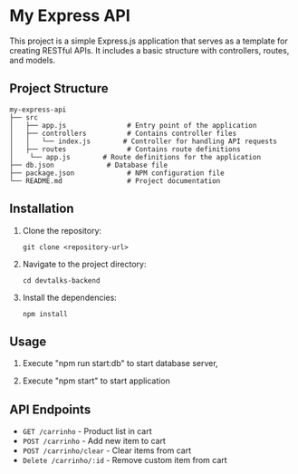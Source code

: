 # My Express API

This project is a simple Express.js application that serves as a template for creating RESTful APIs. It includes a basic structure with controllers, routes, and models.

## Project Structure

```
my-express-api
├── src
│   ├── app.js               # Entry point of the application
│   ├── controllers          # Contains controller files
│   │   └── index.js        # Controller for handling API requests
│   ├── routes               # Contains route definitions
│    └── app.js        # Route definitions for the application
├── db.json             # Database file
├── package.json             # NPM configuration file
└── README.md                # Project documentation
```

## Installation

1. Clone the repository:
   ```
   git clone <repository-url>
   ```

2. Navigate to the project directory:
   ```
   cd devtalks-backend
   ```

3. Install the dependencies:
   ```
   npm install
   ```

## Usage

1. Execute "npm run start:db" to start database server,

2. Execute "npm start" to start application


## API Endpoints

- `GET /carrinho` - Product list in cart
- `POST /carrinho` - Add new item to cart
- `POST /carrinho/clear` - Clear items from cart
- `Delete /carrinho/:id` - Remove custom item from cart